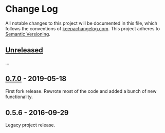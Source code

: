 Change Log
==========

All notable changes to this project will be documented in this file, which
follows the conventions of [keepachangelog.com](http://keepachangelog.com/).
This project adheres to [Semantic Versioning](http://semver.org/).

## [Unreleased]

...

## [0.7.0] - 2019-05-18

First fork release. Rewrote most of the code and added a bunch of new
functionality.

## 0.5.6 - 2016-09-29

Legacy project release.

[Unreleased]: https://github.com/greglook/cljfmt/compare/0.7.0...HEAD
[0.7.0]: https://github.com/greglook/cljfmt/compare/0.5.6...0.7.0
